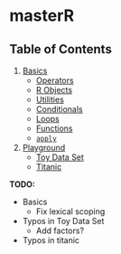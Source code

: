 # masterR

## Table of Contents

1. [Basics](../base/)
    * [Operators](../master/basics/operators.md)
    * [R Objects](../master/basics/objects.md)
    * [Utilities](../master/basics/utils.md)
    * [Conditionals](../master/basics/cond.md)
    * [Loops](../master/basics/loops.md)
    * [Functions](../master/basics/functions.md)
    * [`apply`](../master/basics/apply.md)
2. [Playground](../master/playground/)
    * [Toy Data Set](../master/playground/toy_data/)
    * [Titanic](../master/playground/titanic/)

__TODO:__

* Basics
   * Fix lexical scoping
* Typos in Toy Data Set
   * Add factors?
* Typos in titanic
